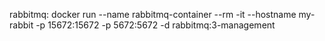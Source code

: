 rabbitmq: docker run --name rabbitmq-container --rm -it --hostname my-rabbit -p 15672:15672 -p 5672:5672 -d rabbitmq:3-management
